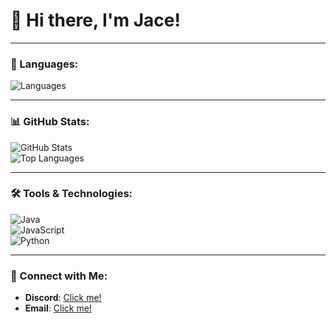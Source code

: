 # 👋 Hi there, I'm Jace!  

---

### 🚀 Languages:  
![Languages](https://img.shields.io/badge/Code-|%20Java%20|%20JS%20|%20Python%20|%20HTML%20|%20Lua%20|%20CSS-blueviolet?style=flat&logo=github)  

---

### 📊 GitHub Stats:  
![GitHub Stats](https://github-readme-stats.vercel.app/api?username=evincing&show_icons=true&theme=radical)  
![Top Languages](https://github-readme-stats.vercel.app/api/top-langs/?username=evincing&layout=compact&theme=radical)  

---

### 🛠️ Tools & Technologies:  
![Java](https://img.shields.io/badge/Java-007396?style=flat&logo=java&logoColor=white)  
![JavaScript](https://img.shields.io/badge/JavaScript-F7DF1E?style=flat&logo=javascript&logoColor=black)  
![Python](https://img.shields.io/badge/Python-3776AB?style=flat&logo=python&logoColor=white)  

---

### 📃 Connect with Me:  
- **Discord**: [Click me!](https://discord.com/users/1356850034993397781/)  
- **Email**: [Click me!](mailto:quartzyeti@disroot.org)  
